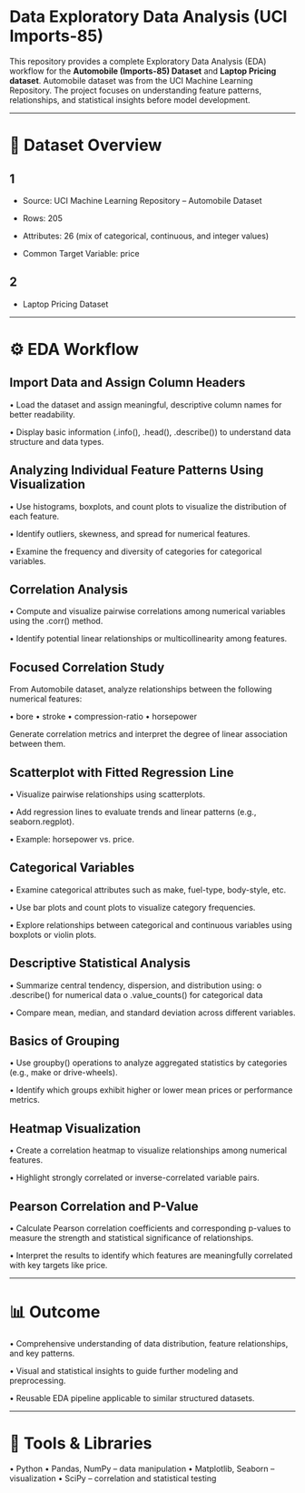 # Data Exploratory Data Analysis (UCI Imports-85)
This repository provides a complete Exploratory Data Analysis (EDA) workflow for the **Automobile (Imports-85) Dataset** and **Laptop Pricing dataset**. 
Automobile dataset was from the UCI Machine Learning Repository.
The project focuses on understanding feature patterns, relationships, and statistical insights before model development.
________________________________________
# 📌 **Dataset Overview**
## 1

- Source: UCI Machine Learning Repository – Automobile Dataset

- Rows: 205

- Attributes: 26 (mix of categorical, continuous, and integer values)

- Common Target Variable: price

## 2
- Laptop Pricing Dataset
________________________________________
# ⚙️ **EDA Workflow**

## Import Data and Assign Column Headers

•	Load the dataset and assign meaningful, descriptive column names for better readability.

•	Display basic information (.info(), .head(), .describe()) to understand data structure and data types.


## Analyzing Individual Feature Patterns Using Visualization

•	Use histograms, boxplots, and count plots to visualize the distribution of each feature.

•	Identify outliers, skewness, and spread for numerical features.

•	Examine the frequency and diversity of categories for categorical variables.


## Correlation Analysis
   
•	Compute and visualize pairwise correlations among numerical variables using the .corr() method.

•	Identify potential linear relationships or multicollinearity among features.


## Focused Correlation Study
   
From Automobile dataset, analyze relationships between the following numerical features:

•	bore
•	stroke
•	compression-ratio
•	horsepower

Generate correlation metrics and interpret the degree of linear association between them.


## Scatterplot with Fitted Regression Line
   
•	Visualize pairwise relationships using scatterplots.

•	Add regression lines to evaluate trends and linear patterns (e.g., seaborn.regplot).

•	Example: horsepower vs. price.


## Categorical Variables
   
•	Examine categorical attributes such as make, fuel-type, body-style, etc.

•	Use bar plots and count plots to visualize category frequencies.

•	Explore relationships between categorical and continuous variables using boxplots or violin plots.


## Descriptive Statistical Analysis
   
•	Summarize central tendency, dispersion, and distribution using:
o	.describe() for numerical data
o	.value_counts() for categorical data

•	Compare mean, median, and standard deviation across different variables.


## Basics of Grouping
   
•	Use groupby() operations to analyze aggregated statistics by categories (e.g., make or drive-wheels).

•	Identify which groups exhibit higher or lower mean prices or performance metrics.


## Heatmap Visualization
    
•	Create a correlation heatmap to visualize relationships among numerical features.

•	Highlight strongly correlated or inverse-correlated variable pairs.


## Pearson Correlation and P-Value
    
•	Calculate Pearson correlation coefficients and corresponding p-values to measure the strength and statistical significance of relationships.

•	Interpret the results to identify which features are meaningfully correlated with key targets like price.

________________________________________
# 📊 **Outcome**

•	Comprehensive understanding of data distribution, feature relationships, and key patterns.

•	Visual and statistical insights to guide further modeling and preprocessing.

•	Reusable EDA pipeline applicable to similar structured datasets.
________________________________________
# 🧰 **Tools & Libraries**

•	Python
•	Pandas, NumPy – data manipulation
•	Matplotlib, Seaborn – visualization
•	SciPy – correlation and statistical testing
